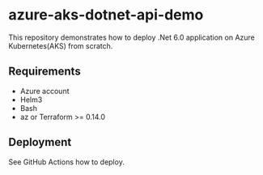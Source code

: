 # azure-aks-dotnet-api-demo
This repository demonstrates how to deploy .Net 6.0 application on Azure Kubernetes(AKS) from scratch.

## Requirements
* Azure account
* Helm3
* Bash
* az or Terraform >= 0.14.0

## Deployment

See GitHub Actions how to deploy.
